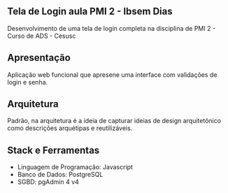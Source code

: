 ## Tela de Login aula PMI 2 - Ibsem Dias
Desenvolvimento de uma tela de login completa na disciplina de PMI 2 - Curso de ADS - Cesusc


## Apresentação

Aplicação web funcional que apresene uma interface com validações de login e senha.

## Arquitetura

Padrão, na arquitetura é a ideia de capturar ideias de design arquitetônico como descrições arquétipas e reutilizáveis. 

## Stack e Ferramentas

- Linguagem de Programação: Javascript
- Banco de Dados: PostgreSQL
- SGBD: pgAdmin 4 v4
